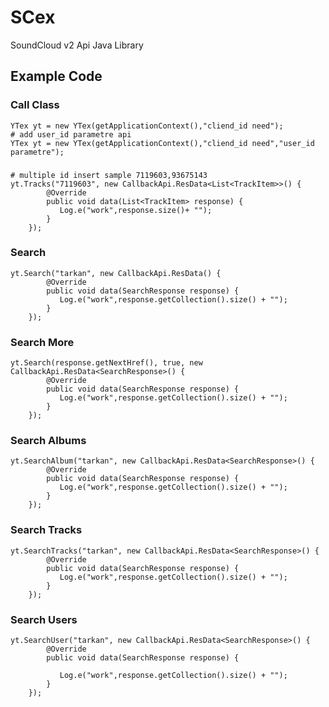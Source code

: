 # SCex
 SoundCloud v2 Api Java Library
 
## Example Code

### Call Class
	YTex yt = new YTex(getApplicationContext(),"cliend_id need");
	# add user_id parametre api
	YTex yt = new YTex(getApplicationContext(),"cliend_id need","user_id parametre");
###
	# multiple id insert sample 7119603,93675143
	yt.Tracks("7119603", new CallbackApi.ResData<List<TrackItem>>() {
            @Override
            public void data(List<TrackItem> response) {
               Log.e("work",response.size()+ "");
            }
        });
### Search
	yt.Search("tarkan", new CallbackApi.ResData() {
            @Override
            public void data(SearchResponse response) {
               Log.e("work",response.getCollection().size() + "");
            }
        });	
### Search More 		
	yt.Search(response.getNextHref(), true, new CallbackApi.ResData<SearchResponse>() {
            @Override
            public void data(SearchResponse response) {
               Log.e("work",response.getCollection().size() + "");
            }
        });
### Search Albums
	yt.SearchAlbum("tarkan", new CallbackApi.ResData<SearchResponse>() {
            @Override
            public void data(SearchResponse response) {
               Log.e("work",response.getCollection().size() + "");
            }
        });
### Search Tracks
	yt.SearchTracks("tarkan", new CallbackApi.ResData<SearchResponse>() {
            @Override
            public void data(SearchResponse response) {
               Log.e("work",response.getCollection().size() + "");
            }
        });		
		
### Search Users		
	yt.SearchUser("tarkan", new CallbackApi.ResData<SearchResponse>() {
            @Override
            public void data(SearchResponse response) {

               Log.e("work",response.getCollection().size() + "");
            }
        });